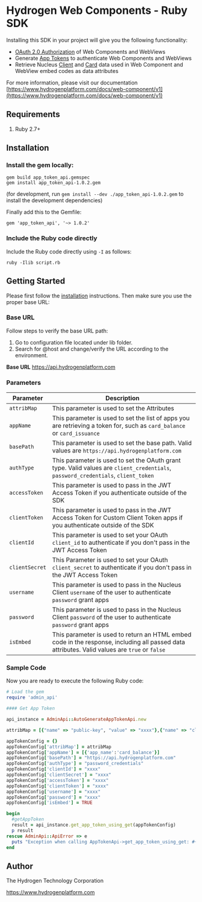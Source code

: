 # Hydrogen Web Components - Ruby SDK

Installing this SDK in your project will give you the following functionality:

- [OAuth 2.0 Authorization](https://www.hydrogenplatform.com/docs/nucleus/v1/#OAuth-2-0-Authorization) of Web Components and WebViews
- Generate [App Tokens](https://www.hydrogenplatform.com/docs/web-component/v1/#App-Tokens) to authenticate Web Components and WebViews
- Retrieve Nucleus [Client](https://www.hydrogenplatform.com/docs/nucleus/v1/#Client) and [Card](https://www.hydrogenplatform.com/docs/nucleus/v1/#Card) data used in Web Component and WebView embed codes as data attributes

For more information, please visit our documentation [https://www.hydrogenplatform.com/docs/web-component/v1](https://www.hydrogenplatform.com/docs/web-component/v1)

## Requirements
1. Ruby 2.7+

## Installation

### Install the gem locally:

```shell
gem build app_token_api.gemspec
gem install app_token_api-1.0.2.gem
```
(for development, run `gem install --dev ./app_token_api-1.0.2.gem` to install the development dependencies)

Finally add this to the Gemfile:

    gem 'app_token_api', '~> 1.0.2'

### Include the Ruby code directly

Include the Ruby code directly using `-I` as follows:

```shell
ruby -Ilib script.rb
```

## Getting Started

Please first follow the [installation](#installation) instructions. Then make sure you use the proper base URL:

### Base URL
Follow steps to verify the base URL path:

1. Go to configuration file located under lib folder.
2. Search for @host and change/verify the URL according to the environment.

**Base URL**
https://api.hydrogenplatform.com

### Parameters

| Parameter |  Description |
| ----------------------- | ----------------------------------------------- |
| `attribMap`| This parameter is used to set the Attributes |
| `appName` | This parameter is used to set the list of apps you are retrieving a token for, such as `card_balance` or `card_issuance` |
| `basePath` | This parameter is used to set the base path. Valid values are `https://api.hydrogenplatform.com` |
| `authType` | This parameter is used to set the OAuth grant type. Valid values are `client_credentials`, `password_credentials`, `client_token`  |
| `accessToken` | This parameter is used to pass in the JWT Access Token if you authenticate outside of the SDK |
| `clientToken` | This parameter is used to pass in the JWT Access Token for Custom Client Token apps if you authenticate outside of the SDK |
| `clientId` | This parameter is used to set your OAuth `client_id` to authenticate if you don't pass in the JWT Access Token |
| `clientSecret` |  This Parameter is used to set your OAuth `client_secret` to authenticate if you don't pass in the JWT Access Token |
| `username` | This parameter is used to pass in the Nucleus Client `username` of the user to authenticate `password` grant apps |
| `password` |  This parameter is used to pass in the Nucleus Client `password` of the user to authenticate `password` grant apps |
| `isEmbed` | This parameter is used to return an HTML embed code in the response, including all passed data attributes. Valid values are `true` or `false` |

### Sample Code
Now you are ready to execute the following Ruby code:

```ruby
# Load the gem
require 'admin_api'

#### Get App Token

api_instance = AdminApi::AutoGenerateAppTokenApi.new

attribMap = [{"name" => "public-key", "value" => "xxxx"},{"name" => "client-id", "value" => "xxxx"}, {"name" => "card-id", "value" => "xxxx"}]

appTokenConfig = {}
appTokenConfig['attribMap'] = attribMap
appTokenConfig['appName'] = [{'app_name':'card_balance'}]
appTokenConfig['basePath'] = "https://api.hydrogenplatform.com"
appTokenConfig['authType'] = "password_credentials"
appTokenConfig['clientId'] = "xxxx"
appTokenConfig['clientSecret'] = "xxxx"
appTokenConfig['accessToken'] = "xxxx"
appTokenConfig['clientToken'] = "xxxx"
appTokenConfig['username'] = "xxxx"
appTokenConfig['password'] = "xxxx"
appTokenConfig['isEmbed'] = TRUE

begin
  #getAppToken
  result = api_instance.get_app_token_using_get(appTokenConfig)
  p result
rescue AdminApi::ApiError => e
  puts "Exception when calling AppTokenApi->get_app_token_using_get: #{e}"
end

```

## Author
The Hydrogen Technology Corporation

https://www.hydrogenplatform.com
